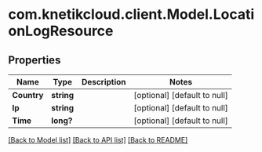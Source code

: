# com.knetikcloud.client.Model.LocationLogResource
## Properties

Name | Type | Description | Notes
------------ | ------------- | ------------- | -------------
**Country** | **string** |  | [optional] [default to null]
**Ip** | **string** |  | [optional] [default to null]
**Time** | **long?** |  | [optional] [default to null]

[[Back to Model list]](../README.md#documentation-for-models) [[Back to API list]](../README.md#documentation-for-api-endpoints) [[Back to README]](../README.md)

